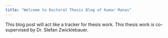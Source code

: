 ```yaml
---
title: "Welcome to Doctoral Thesis Blog of Kumar Manas"
---
```


This blog post will act like a tracker for thesis work. This thesis work is co-supervised by Dr. Stefan Zwicklebauer.
